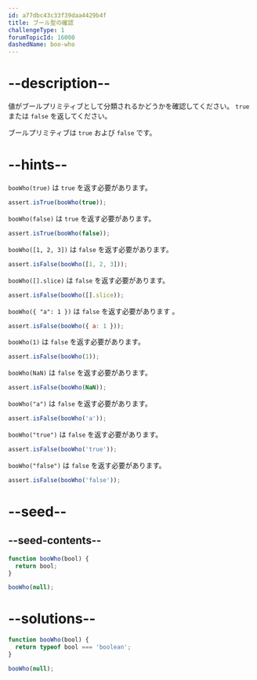 ```yaml
---
id: a77dbc43c33f39daa4429b4f
title: ブール型の確認
challengeType: 1
forumTopicId: 16000
dashedName: boo-who
---
```


# --description--

値がブールプリミティブとして分類されるかどうかを確認してください。 `true` または `false` を返してください。

ブールプリミティブは `true` および `false` です。

# --hints--

`booWho(true)` は `true` を返す必要があります。

```js
assert.isTrue(booWho(true));
```

`booWho(false)` は `true` を返す必要があります。

```js
assert.isTrue(booWho(false));
```

`booWho([1, 2, 3])` は `false` を返す必要があります。

```js
assert.isFalse(booWho([1, 2, 3]));
```

`booWho([].slice)` は `false` を返す必要があります。

```js
assert.isFalse(booWho([].slice));
```

`booWho({ "a": 1 })` は `false` を返す必要があります 。

```js
assert.isFalse(booWho({ a: 1 }));
```

`booWho(1)` は `false` を返す必要があります。

```js
assert.isFalse(booWho(1));
```

`booWho(NaN)` は `false` を返す必要があります。

```js
assert.isFalse(booWho(NaN));
```

`booWho("a")` は `false` を返す必要があります。

```js
assert.isFalse(booWho('a'));
```

`booWho("true")` は `false` を返す必要があります。

```js
assert.isFalse(booWho('true'));
```

`booWho("false")` は `false` を返す必要があります。

```js
assert.isFalse(booWho('false'));
```

# --seed--

## --seed-contents--

```js
function booWho(bool) {
  return bool;
}

booWho(null);
```

# --solutions--

```js
function booWho(bool) {
  return typeof bool === 'boolean';
}

booWho(null);
```
